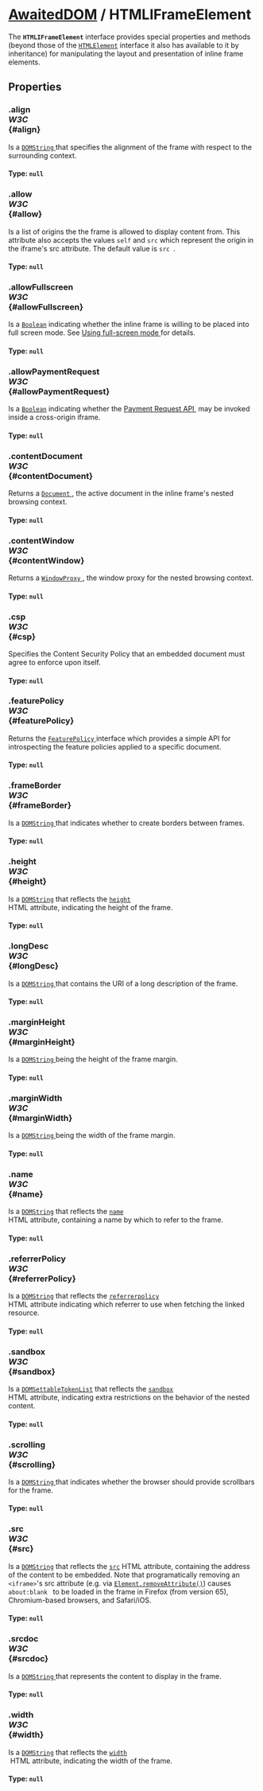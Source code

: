 # [AwaitedDOM](/docs/basic-interfaces/awaited-dom) <span>/</span> HTMLIFrameElement

<div class='overview'>The <strong><code>HTMLIFrameElement</code></strong> interface provides special properties and methods (beyond those of the <a href="/en-US/docs/Web/API/HTMLElement" title="The HTMLElement interface represents any HTML element. Some elements directly implement this interface, while others implement it via an interface that inherits it."><code>HTMLElement</code></a> interface it also has available to it by inheritance) for manipulating the layout and presentation of inline frame elements.</div>

## Properties

### .align <div class="specs"><i>W3C</i></div> {#align}

Is a <a href="/en-US/docs/Web/API/DOMString" title="DOMString is a UTF-16 String. As JavaScript already uses such strings, DOMString is mapped directly to a String."><code>DOMString</code>
</a> that specifies the alignment of the frame with respect to the surrounding context.

#### **Type**: `null`

### .allow <div class="specs"><i>W3C</i></div> {#allow}

Is a list of origins the the frame is allowed to display content from. This attribute also accepts the values <code>self</code> and&nbsp;<code>src</code> which represent&nbsp;the origin in the iframe's src attribute. The default value is <code>src
</code>.

#### **Type**: `null`

### .allowFullscreen <div class="specs"><i>W3C</i></div> {#allowFullscreen}

Is a <a href="/en-US/docs/Web/API/Boolean" title="REDIRECT Boolean [en-US]"><code>Boolean</code></a> indicating whether the inline frame is willing to be placed into full screen mode. See <a href="/en-US/docs/DOM/Using_full-screen_mode" title="https://developer.mozilla.org/en/DOM/Using_full-screen_mode">Using full-screen mode
</a> for details.

#### **Type**: `null`

### .allowPaymentRequest <div class="specs"><i>W3C</i></div> {#allowPaymentRequest}

Is a <a href="/en-US/docs/Web/API/Boolean" title="REDIRECT Boolean [en-US]"><code>Boolean</code></a> indicating whether the <a href="/en-US/docs/Web/API/Payment_Request_API">Payment Request API
</a>&nbsp;may be invoked inside a cross-origin iframe.

#### **Type**: `null`

### .contentDocument <div class="specs"><i>W3C</i></div> {#contentDocument}

Returns a <a href="/en-US/docs/Web/API/Document" title="The Document interface represents any web page loaded in the browser and serves as an entry point into the web page's content, which is the DOM tree."><code>Document</code>
</a>, the active document in the inline frame's nested browsing context.

#### **Type**: `null`

### .contentWindow <div class="specs"><i>W3C</i></div> {#contentWindow}

Returns a <a class="new" href="/en-US/docs/Web/API/WindowProxy" rel="nofollow" title="The documentation about this has not yet been written; please consider contributing!"><code>WindowProxy</code>
</a>, the window proxy for the nested browsing context.

#### **Type**: `null`

### .csp <div class="specs"><i>W3C</i></div> {#csp}

Specifies the Content Security Policy that an embedded document must agree to enforce upon itself.

#### **Type**: `null`

### .featurePolicy <div class="specs"><i>W3C</i></div> {#featurePolicy}

Returns the <a href="/en-US/docs/Web/API/FeaturePolicy" title="The documentation about this has not yet been written; please consider contributing!"><code>FeaturePolicy</code>
</a> interface which provides a simple API for introspecting the feature policies applied to a specific document.

#### **Type**: `null`

### .frameBorder <div class="specs"><i>W3C</i></div> {#frameBorder}

Is a <a href="/en-US/docs/Web/API/DOMString" title="DOMString is a UTF-16 String. As JavaScript already uses such strings, DOMString is mapped directly to a String."><code>DOMString</code>
</a> that indicates whether to create borders between frames.

#### **Type**: `null`

### .height <div class="specs"><i>W3C</i></div> {#height}

Is a <a href="/en-US/docs/Web/API/DOMString" title="DOMString is a UTF-16 String. As JavaScript already uses such strings, DOMString is mapped directly to a String."><code>DOMString</code></a> that reflects the <code><a href="/en-US/docs/Web/HTML/Element/iframe#attr-height">height</a>
</code> HTML&nbsp;attribute, indicating the height of the frame.

#### **Type**: `null`

### .longDesc <div class="specs"><i>W3C</i></div> {#longDesc}

Is a <a href="/en-US/docs/Web/API/DOMString" title="DOMString is a UTF-16 String. As JavaScript already uses such strings, DOMString is mapped directly to a String."><code>DOMString</code>
</a> that contains the URI of a long description of the frame.

#### **Type**: `null`

### .marginHeight <div class="specs"><i>W3C</i></div> {#marginHeight}

Is a <a href="/en-US/docs/Web/API/DOMString" title="DOMString is a UTF-16 String. As JavaScript already uses such strings, DOMString is mapped directly to a String."><code>DOMString</code>
</a> being the height of the frame margin.

#### **Type**: `null`

### .marginWidth <div class="specs"><i>W3C</i></div> {#marginWidth}

Is a <a href="/en-US/docs/Web/API/DOMString" title="DOMString is a UTF-16 String. As JavaScript already uses such strings, DOMString is mapped directly to a String."><code>DOMString</code>
</a> being the width of the frame margin.

#### **Type**: `null`

### .name <div class="specs"><i>W3C</i></div> {#name}

Is a <a href="/en-US/docs/Web/API/DOMString" title="DOMString is a UTF-16 String. As JavaScript already uses such strings, DOMString is mapped directly to a String."><code>DOMString</code></a> that reflects the <code><a href="/en-US/docs/Web/HTML/Element/iframe#attr-name">name</a>
</code> HTML&nbsp;attribute, containing a name by which to refer to the frame.

#### **Type**: `null`

### .referrerPolicy <div class="specs"><i>W3C</i></div> {#referrerPolicy}

Is a <a href="/en-US/docs/Web/API/DOMString" title="DOMString is a UTF-16 String. As JavaScript already uses such strings, DOMString is mapped directly to a String."><code>DOMString</code></a> that reflects the <code><a href="/en-US/docs/Web/HTML/Element/iframe#attr-referrerpolicy">referrerpolicy</a>
</code> HTML attribute indicating which referrer to use when fetching the linked resource.

#### **Type**: `null`

### .sandbox <div class="specs"><i>W3C</i></div> {#sandbox}

Is a <a class="new" href="/en-US/docs/Web/API/DOMSettableTokenList" rel="nofollow" title="The documentation about this has not yet been written; please consider contributing!"><code>DOMSettableTokenList</code></a> that reflects the <code><a href="/en-US/docs/Web/HTML/Element/iframe#attr-sandbox">sandbox</a>
</code> HTML&nbsp;attribute, indicating extra restrictions on the behavior of the nested content.

#### **Type**: `null`

### .scrolling <div class="specs"><i>W3C</i></div> {#scrolling}

Is a <a href="/en-US/docs/Web/API/DOMString" title="DOMString is a UTF-16 String. As JavaScript already uses such strings, DOMString is mapped directly to a String."><code>DOMString</code>
</a> that indicates whether the browser should provide scrollbars for the frame.

#### **Type**: `null`

### .src <div class="specs"><i>W3C</i></div> {#src}

Is a <a href="/en-US/docs/Web/API/DOMString" title="DOMString is a UTF-16 String. As JavaScript already uses such strings, DOMString is mapped directly to a String."><code>DOMString</code></a> that reflects the <code><a href="/en-US/docs/Web/HTML/Element/iframe#attr-src">src</a></code> HTML&nbsp;attribute, containing the address of the content to be embedded. Note that programatically removing an <code>&lt;iframe&gt;</code>'s src attribute (e.g. via <a href="/en-US/docs/Web/API/Element/removeAttribute" title="The Element method removeAttribute() removes the attribute with the specified name from the element."><code>Element.removeAttribute()</code></a>) causes <code>about:blank
</code> to be loaded in the frame in Firefox (from version 65), Chromium-based browsers, and Safari/iOS.

#### **Type**: `null`

### .srcdoc <div class="specs"><i>W3C</i></div> {#srcdoc}

Is a <a href="/en-US/docs/Web/API/DOMString" title="DOMString is a UTF-16 String. As JavaScript already uses such strings, DOMString is mapped directly to a String."><code>DOMString</code>
</a> that represents the content to display in the frame.

#### **Type**: `null`

### .width <div class="specs"><i>W3C</i></div> {#width}

Is a <a href="/en-US/docs/Web/API/DOMString" title="DOMString is a UTF-16 String. As JavaScript already uses such strings, DOMString is mapped directly to a String."><code>DOMString</code></a> that reflects the <code><a href="/en-US/docs/Web/HTML/Element/iframe#attr-width">width</a>
</code>&nbsp;HTML&nbsp;attribute, indicating the width of the frame.

#### **Type**: `null`

